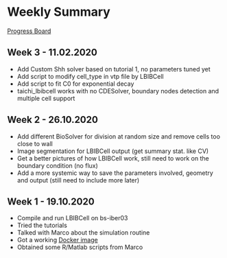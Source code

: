 # Weekly Summary

[Progress Board](https://trello.com/b/I7HLyuhK)

## Week 3 - 11.02.2020 

- Add Custom Shh solver based on tutorial 1, no parameters tuned yet
- Add script to modify cell_type in vtp file by LBIBCell
- Add script to fit C0 for exponential decay
- taichi_lbibcell works with no CDESolver, boundary nodes detection and multiple cell support

## Week 2 - 26.10.2020 

- Add different BioSolver for division at random size and remove cells too close to wall
- Image segmentation for LBIBCell output (get summary stat. like CV)
- Get a better pictures of how LBIBCell work, still need to work on the boundary condition (no flux)
- Add a more systemic way to save the parameters involved, geometry and output (still need to include more later)

## Week 1 - 19.10.2020 

- Compile and run LBIBCell on bs-iber03
- Tried the tutorials
- Talked with Marco about the simulation routine
- Got a working [Docker image](https://github.com/wyq977/docker_images/blob/master/lbibcell/Dockerfile)
- Obtained some R/Matlab scripts from Marco


